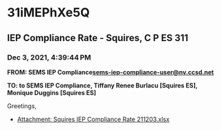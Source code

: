 # 31iMEPhXe5Q
## IEP Compliance Rate - Squires, C P ES 311
### Dec 3, 2021, 4:39:44 PM
**FROM: SEMS IEP Compliance<sems-iep-compliance-user@nv.ccsd.net>**

**TO: to SEMS IEP Compliance, Tiffany Renee Burlacu [Squires ES], Monique Duggins [Squires ES]**


Greetings,  





* [Attachment: Squires IEP Compliance Rate 211203.xlsx](31iMEPhXe5Q-attachment-1.xlsx)
